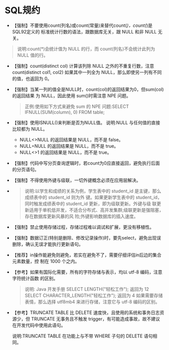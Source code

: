 # SQL规约

- 【强制】不要使用count(列名)或count(常量)来替代count(*)，count(*)是SQL92定义的 标准统计行数的语法，跟数据库无关，跟 NULL 和非 NULL 无关。
  
> 说明:count(*)会统计值为 NULL 的行，而 count(列名)不会统计此列为 NULL 值的行。
  
- 【强制】count(distinct col) 计算该列除 NULL 之外的不重复行数，注意 count(distinct col1, col2) 如果其中一列全为 NULL，那么即使另一列有不同的值，也返回为 0。

- 【强制】当某一列的值全是NULL时，count(col)的返回结果为0，但sum(col)的返回结果 为 NULL，因此使用 sum()时需注意 NPE 问题。

  > 正例:使用如下方式来避免 sum 的 NPE 问题:SELECT IFNULL(SUM(column), 0) FROM table;

- 【强制】使用ISNULL()来判断是否为NULL值。 说明:NULL 与任何值的直接比较都为 NULL。
  - NULL<>NULL 的返回结果是 NULL，而不是 false。 
  -  NULL=NULL 的返回结果是 NULL，而不是 true。 
  -  NULL<>1 的返回结果是 NULL，而不是 true。

- 【强制】代码中写分页查询逻辑时，若count为0应直接返回，避免执行后面的分页语句。

- 【强制】不得使用外键与级联，一切外键概念必须在应用层解决。

- > 说明:以学生和成绩的关系为例，学生表中的 student_id 是主键，那么成绩表中的 student_id 则为外 键。如果更新学生表中的 student_id，同时触发成绩表中的 student_id 更新，即为级联更新。外键与级 联更新适用于单机低并发，不适合分布式、高并发集群;级联更新是强阻塞，存在数据库更新风暴的风 险;外键影响数据库的插入速度。

- 【强制】禁止使用存储过程，存储过程难以调试和扩展，更没有移植性。

- 【强制】数据订正(特别是删除、修改记录操作)时，要先select，避免出现误删除，确认无误才能执行更新语句。

- 【推荐】in操作能避免则避免，若实在避免不了，需要仔细评估in后边的集合元素数量，控 制在 1000 个之内。

- 【参考】如果有国际化需要，所有的字符存储与表示，均以 utf-8 编码，注意字符统计函数 的区别。

  > 说明:
  > Java 开发手册
  >  SELECT LENGTH("轻松工作"); 返回为 12
  > SELECT CHARACTER_LENGTH("轻松工作"); 返回为 4 如果需要存储表情，那么选择 utf8mb4 来进行存储，注意它与 utf-8 编码的区别。

- 【参考】TRUNCATE TABLE 比 DELETE 速度快，且使用的系统和事务日志资源少，但 TRUNCATE 无事务且不触发 trigger，有可能造成事故，故不建议在开发代码中使用此语句。 

  说明:TRUNCATE TABLE 在功能上与不带 WHERE 子句的 DELETE 语句相同。